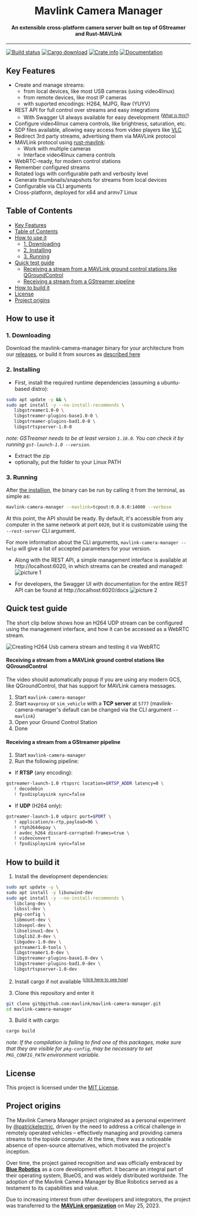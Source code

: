 <!-- TODO: Place a logo below -->
<!-- <p align="center">[ A LOGO HERE ]</p> -->
<h1 align="center">
   Mavlink Camera Manager
</h1>
<h4 align="center">
   An extensible cross-platform camera server built on top of GStreamer and Rust-MAVLink
</h4>

---

[![Build status](https://github.com/mavlink/mavlink-camera-manager/workflows/Rust/badge.svg)](https://github.com/mavlink/mavlink-camera-manager/actions)
[![Cargo download](https://img.shields.io/crates/d/mavlink-camera-manager)](https://crates.io/crates/mavlink-camera-manager)
[![Crate info](https://img.shields.io/crates/v/mavlink-camera-manager.svg)](https://crates.io/crates/mavlink-camera-manager)
[![Documentation](https://docs.rs/mavlink-camera-manager/badge.svg)](https://docs.rs/mavlink-camera-manager)

## Key Features

- Create and manage streams:
  - from local devices, like most USB cameras (using video4linux)
  - from remote devices, like most IP cameras
  - with suported encodings: H264, MJPG, Raw (YUYV)
- REST API for full control over streams and easy integrations
  - With Swagger UI always available for easy development <sup>([What is this?](https://swagger.io/tools/swagger-ui/))</sup>
- Configure video4linux camera controls, like brightness, saturation, etc.
- SDP files available, allowing easy access from video players like [VLC](https://www.videolan.org/)
- Redirect 3rd party streams, advertising them via MAVLink protocol
- MAVLink protocol using [rust-mavlink](https://github.com/mavlink/rust-mavlink):
  - Work with multiple cameras
  - Interface video4linux camera controls
- WebRTC-ready, for modern control stations
- Remember configured streams
- Rotated logs with configurable path and verbosity level
- Generate thumbnails/snapshots for streams from local devices
- Configurable via CLI arguments
- Cross-platform, deployed for x64 and armv7 Linux

## Table of Contents

- [Key Features](#key-features)
- [Table of Contents](#table-of-contents)
- [How to use it](#how-to-use-it)
  - [1. Downloading](#1-downloading)
  - [2. Installing](#2-installing)
  - [3. Running](#3-running)
- [Quick test guide](#quick-test-guide)
  - [Receiving a stream from a MAVLink ground control stations like QGroundControl](#receiving-a-stream-from-a-mavlink-ground-control-stations-like-qgroundcontrol)
  - [Receiving a stream from a GStreamer pipeline](#receiving-a-stream-from-a-gstreamer-pipeline)
- [How to build it](#how-to-build-it)
- [License](#license)
- [Project origins](#project-origins)

## How to use it

### 1. Downloading

Download the mavlink-camera-manager binary for your architecture from our [releases](https://github.com/mavlink/mavlink-camera-manager/releases), or build it from sources as [described here](#how-to-build-it)

### 2. Installing

- First, install the required runtime dependencies (assuming a ubuntu-based distro):

```Bash
sudo apt update -y && \
sudo apt install -y --no-install-recommends \
   libgstreamer1.0-0 \
   libgstreamer-plugins-base1.0-0 \
   libgstreamer-plugins-bad1.0-0 \
   libgstrtspserver-1.0-0
```

_note: GSTreamer needs to be at least version `1.16.0`. You can check it by running `gst-launch-1.0 --version`._

- Extract the zip
- optionally, put the folder to your Linux PATH

### 3. Running

After [the installion](#2-installing), the binary can be run by calling it from the terminal, as simple as:

```Bash
mavlink-camera-manager --mavlink=tcpout:0.0.0.0:14000 --verbose
```

At this point, the API should be ready. By default, it's accessible from any computer in the same network at port `6020`, but it is customizable using the `--rest-server` CLI argument.

For more information about the CLI arguments, `mavlink-camera-manager --help` will give a list of accepted parameters for your version.

- Along with the REST API, a simple management interface is available at http://localhost:6020, in which streams can be created and managed:
  ![picture 1](images/management_interface.png)

- For developers, the Swagger UI with documentation for the entire REST API can be found at http://localhost:6020/docs
  ![picture 2](images/swagger_ui.png)

## Quick test guide

The short clip below shows how an H264 UDP stream can be configured using the management interface, and how it can be accessed as a WebRTC stream.

![Creating H264 Usb camera stream and testing it via WebRTC](images/creating_h264_usb_camera_stream_and_testing_via_webrtc.gif)

<!-- TODO: #### Receiving a stream from a video player like VLC -->

#### Receiving a stream from a MAVLink ground control stations like QGroundControl

The video should automatically popup if you are using any modern GCS, like QGroundControl, that has support for MAVLink camera messages.

1. Start `mavlink-camera-manager`
2. Start `mavproxy` or `sim_vehicle` with a **TCP server** at `5777` (mavlink-camera-manager's default can be changed via the CLI argument `--mavlink`)
3. Open your Ground Control Station
4. Done

#### Receiving a stream from a GStreamer pipeline

1. Start `mavlink-camera-manager`
2. Run the following pipeline:

- If **RTSP** (any encoding):

```Bash
gstreamer-launch-1.0 rtspsrc location=$RTSP_ADDR latency=0 \
   ! decodebin
   ! fpsdisplaysink sync=false
```

- If **UDP** (H264 only):

```Bash
gstreamer-launch-1.0 udpsrc port=$PORT \
   ! application/x-rtp,payload=96 \
   ! rtph264depay \
   ! avdec_h264 discard-corrupted-frames=true \
   ! videoconvert
   ! fpsdisplaysink sync=false
```

## How to build it

1. Install the development dependencies:

```Bash
sudo apt update -y \
sudo apt install -y libunwind-dev
sudo apt install -y --no-install-recommends \
   libclang-dev \
   libssl-dev \
   pkg-config \
   libmount-dev \
   libsepol-dev \
   libselinux1-dev \
   libglib2.0-dev \
   libgudev-1.0-dev \
   gstreamer1.0-tools \
   libgstreamer1.0-dev \
   libgstreamer-plugins-base1.0-dev \
   libgstreamer-plugins-bad1.0-dev \
   libgstrtspserver-1.0-dev
```

2. Install cargo if not available <sup>([click here to see how](https://rustup.rs/))</sup>

3. Clone this repository and enter it

```Bash
git clone git@github.com:mavlink/mavlink-camera-manager.git
cd mavlink-camera-manager
```

3. Build it with cargo:

```Bash
cargo build
```

_note: If the compilation is failing to find one of this packages, make sure that they are visible for `pkg-config`, may be necessary to set `PKG_CONFIG_PATH` environment variable._

## License

This project is licensed under the [MIT License](/LICENSE).

## Project origins

The Mavlink Camera Manager project originated as a personal experiment by [@patrickelectric](github.com/patrickelectric/), driven by the need to address a critical challenge in remotely operated vehicles – effectively managing and providing camera streams to the topside computer. At the time, there was a noticeable absence of open-source alternatives, which motivated the project's inception.

Over time, the project gained recognition and was officially embraced by [**Blue Robotics**](https://github.com/bluerobotics) as a core development effort. It became an integral part of their operating system, BlueOS, and was widely distributed worldwide. The adoption of the Mavlink Camera Manager by Blue Robotics served as a testament to its capabilities and value.

Due to increasing interest from other developers and integrators, the project was transferred to the [**MAVLink organization**](https://github.com/mavlink) on May 25, 2023.
